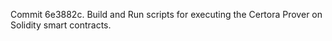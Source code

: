 Commit 6e3882c.                    Build and Run scripts for executing the Certora Prover on Solidity smart contracts.